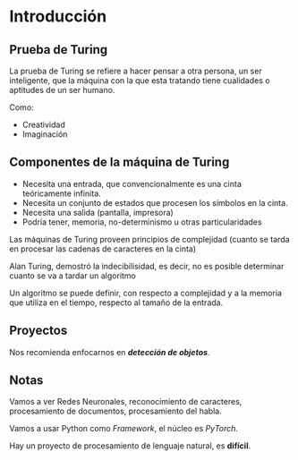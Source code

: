 # Introducción
## Prueba de Turing

La prueba de Turing se refiere a hacer pensar a otra persona, un ser inteligente, que la máquina con la que esta tratando tiene cualidades o aptitudes de un ser humano.

Como:
- Creatividad
- Imaginación
## Componentes de la máquina de Turing

- Necesita una entrada, que convencionalmente es una cinta teóricamente infinita.
- Necesita un conjunto de estados que procesen los símbolos en la cinta.
- Necesita una salida (pantalla, impresora)
- Podría tener, memoria, no-determinismo u otras particularidades

Las máquinas de Turing proveen principios de complejidad (cuanto se tarda en procesar las cadenas de caracteres en la cinta)

Alan Turing, demostró la indecibilisidad, es decir, no es posible determinar cuanto se va a tardar un algoritmo

Un algoritmo se puede definir, con respecto a complejidad y a la memoria que utiliza en el tiempo, respecto al tamaño de la entrada.

## Proyectos

Nos recomienda enfocarnos en ***detección de objetos***.

## Notas

Vamos a ver Redes Neuronales, reconocimiento de caracteres, procesamiento de documentos, procesamiento del habla.

Vamos a usar Python como *Framework*, el núcleo es *PyTorch*.

Hay un proyecto de procesamiento de lenguaje natural, es **difícil**.